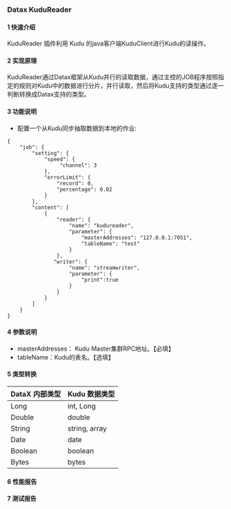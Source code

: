 ### Datax KuduReader
#### 1 快速介绍

KuduReader 插件利用 Kudu 的java客户端KuduClient进行Kudu的读操作。

#### 2 实现原理

KuduReader通过Datax框架从Kudu并行的读取数据，通过主控的JOB程序按照指定的规则对Kudu中的数据进行分片，并行读取，然后将Kudu支持的类型通过逐一判断转换成Datax支持的类型。

#### 3 功能说明
* 配置一个从Kudu同步抽取数据到本地的作业:

```
{
    "job": {
        "setting": {
            "speed": {
                 "channel": 3
            },
            "errorLimit": {
                "record": 0,
                "percentage": 0.02
            }
        },
        "content": [
            {
                "reader": {
                    "name": "kudureader",
                    "parameter": {
                        "masterAddresses": "127.0.0.1:7051",
                        "tableName": "test"
                    }
                },
               "writer": {
                    "name": "streamwriter",
                    "parameter": {
                        "print":true
                    }
                }
            }
        ]
    }
}

```

#### 4 参数说明

* masterAddresses： Kudu Master集群RPC地址。【必填】
* tableName：Kudu的表名。【选填】

#### 5 类型转换

| DataX 内部类型| Kudu 数据类型    |
| -------- | -----  |
| Long     | int, Long |
| Double   | double |
| String   | string, array |
| Date     | date  |
| Boolean  | boolean |
| Bytes    | bytes |


#### 6 性能报告
#### 7 测试报告